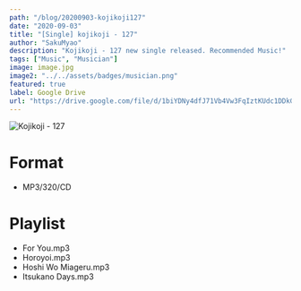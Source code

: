 ```yaml
---
path: "/blog/20200903-kojikoji127"
date: "2020-09-03"
title: "[Single] kojikoji - 127"
author: "SakuMyao"
description: "Kojikoji - 127 new single released. Recommended Music!"
tags: ["Music", "Musician"]
image: image.jpg
image2: "../../assets/badges/musician.png"
featured: true
label: Google Drive
url: "https://drive.google.com/file/d/1biYDNy4dfJ71Vb4Vw3FqIztKUdc1DDkG/view?usp=sharing"
---
```


![Kojikoji - 127](./image.jpg)

# Format

- MP3/320/CD

# Playlist

- For You.mp3
- Horoyoi.mp3
- Hoshi Wo Miageru.mp3
- Itsukano Days.mp3
